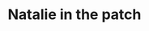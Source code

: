 ---
image_path: https://prdwebappstorage.blob.core.windows.net/kansaspattons/images/2009-10-18-gallery/photo00592.jpg
title: Natalie in the patch
---